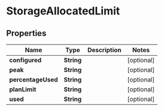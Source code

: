 
# StorageAllocatedLimit

## Properties
Name | Type | Description | Notes
------------ | ------------- | ------------- | -------------
**configured** | **String** |  |  [optional]
**peak** | **String** |  |  [optional]
**percentageUsed** | **String** |  |  [optional]
**planLimit** | **String** |  |  [optional]
**used** | **String** |  |  [optional]



